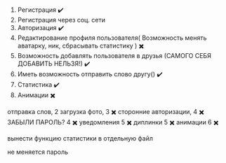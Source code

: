 1. Регистрация ✔️
2. Регистрация через соц. сети
3. Авторизация ✔️
4. Редактирование профиля пользователя(
   Возможность менять аватарку, ник, сбрасывать статистику
   ) ✖️
5. Возможность добавлять пользователя в друзья (САМОГО СЕБЯ ДОБАВИТЬ НЕЛЬЗЯ!) ✔️
6. Иметь возможность отправить слово другу() ✔️
7. Статистика ✔️
8. Анимации ✖️

отправка слов, 2
загрузка фото, 3 ✖️
сторонние авторизации, 4 ✖️
ЗАБЫЛИ ПАРОЛЬ? 4 ✖️
уведомления 5 ✖️
диплинки 5 ✖️
анимации 6 ✖️

вынести функцию статистики в отдельную файл

не меняется пароль
